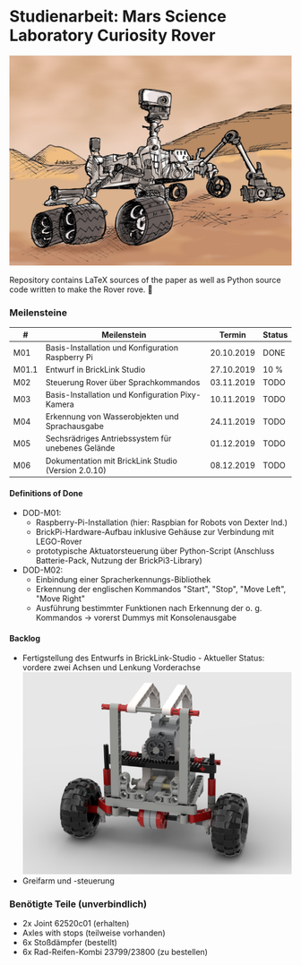 
# Studienarbeit: Mars Science Laboratory Curiosity Rover

![alt text](Images/mars_rover.jpg "Mars Rover")

Repository contains LaTeX sources of the paper as well as Python source code written to make the Rover rove. :rocket:

### Meilensteine

| # | Meilenstein | Termin | Status |
| --- | --- | --- | --- |
| M01 | Basis-Installation und Konfiguration Raspberry Pi | 20.10.2019 | DONE |
| M01.1 | Entwurf in BrickLink Studio | 27.10.2019 | 10 % |
| M02 | Steuerung Rover über Sprachkommandos | 03.11.2019 | TODO |
| M03 | Basis-Installation und Konfiguration Pixy-Kamera | 10.11.2019 | TODO |
| M04 | Erkennung von Wasserobjekten und Sprachausgabe | 24.11.2019 | TODO |
| M05 | Sechsrädriges Antriebssystem für unebenes Gelände | 01.12.2019 | TODO |
| M06 | Dokumentation mit BrickLink Studio (Version 2.0.10) | 08.12.2019 | TODO |

#### Definitions of Done
- DOD-M01: 
  - Raspberry-Pi-Installation (hier: Raspbian for Robots von Dexter Ind.)
  - BrickPi-Hardware-Aufbau inklusive Gehäuse zur Verbindung mit LEGO-Rover
  - prototypische Aktuatorsteuerung über Python-Script (Anschluss Batterie-Pack, Nutzung der BrickPi3-Library)
- DOD-M02:
  - Einbindung einer Spracherkennungs-Bibliothek
  - Erkennung der englischen Kommandos "Start", "Stop", "Move Left", "Move Right"
  - Ausführung bestimmter Funktionen nach Erkennung der o. g. Kommandos -> vorerst Dummys mit Konsolenausgabe

#### Backlog
- Fertigstellung des Entwurfs in BrickLink-Studio - Aktueller Status: vordere zwei Achsen und Lenkung Vorderachse
![alt text](Images/Mars_Rover_Front_Axle_Draft.png "Mars Rover Front Axle - Status Draft")
- Greifarm und -steuerung 

### Benötigte Teile (unverbindlich)
- 2x Joint 62520c01 (erhalten)
- Axles with stops (teilweise vorhanden)
- 6x Stoßdämpfer (bestellt)
- 6x Rad-Reifen-Kombi 23799/23800 (zu bestellen)
